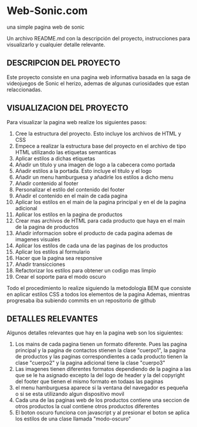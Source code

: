 # Web-Sonic.com
una simple pagina web de sonic

Un archivo README.md con la descripción del proyecto, instrucciones para visualizarlo y cualquier detalle relevante.

## DESCRIPCION DEL PROYECTO
Este proyecto consiste en una pagina web informativa basada en la saga de videojuegos de Sonic el herizo, ademas de algunas curiosidades que estan relaccionadas.

## VISUALIZACION DEL PROYECTO
Para visualizar la pagina web realize los siguientes pasos:
1. Cree la estructura del proyecto. Esto incluye los archivos de HTML y CSS
2. Empece a realizar la estructura base del proyecto en el archivo de tipo HTML utilizando las etiquetas semanticas
3. Aplicar estilos a dichas etiquetas
4. Añadir un titulo y una imagen de logo a la cabecera como portada
5. Añadir estilos a la portada. Esto incluye el titulo y el logo
6. Añadir un menu hamburguesa y añadirle los estilos a dicho menu
7. Añadir contenido al footer
8. Personalizar el estilo del contenido del footer
9. Añadir el contenido en el main de cada pagina
10. Aplicar los estilos en el main de la pagina principal y en el de la pagina adicional
11. Aplicar los estilos en la pagina de productos
12. Crear mas archivos de HTML para cada producto que haya en el main de la pagina de productos
13. Añadir informacion sobre el producto de cada pagina ademas de imagenes visuales
14. Aplicar los estilos de cada una de las paginas de los productos
17. Aplicar los estilos al formulario
15. Hacer que la pagina sea responsive
16. Añadir transicciones
17. Refactorizar los estilos para obtener un codigo mas limpio
18. Crear el soporte para el modo oscuro

Todo el procedimiento lo realize siguiendo la metodologia BEM que consiste en aplicar estilos CSS a todos los elementos de la pagina
Ademas, mientras progresaba iba subiendo commits en un repositorio de github

## DETALLES RELEVANTES
Algunos detalles relevantes que hay en la pagina web son los siguientes:
1. Los mains de cada pagina tienen un formato diferente. Pues las pagina principal y la pagina de contactos stienen la clase "cuerpo1", la pagina de productos y las paginas correspondientes a cada producto tienen la clase "cuerpo2" y la pagina adicional tiene la clase "cuerpo3"
2. Las imagenes tienen diferentes formatos dependiendo de la pagina a las que se le ha asignado excepto la del logo de header y la del copyright del footer que tienen el mismo formato en todaas las paginas
3. el menu hamburguesa aparece si la ventana del navegador es pequeña o si se esta utilizando algun dispositivo movil
4. Cada una de las paginas web de los productos contiene una seccion de otros productos la cual contiene otros productos diferentes
5. El boton oscuro funciona con javascript y al presionar el boton se aplica los estilos de una clase llamada "modo-oscuro"
